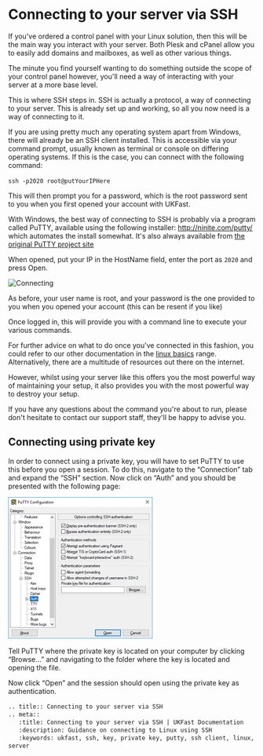 # Connecting to your server via SSH

If you've ordered a control panel with your Linux solution, then this will be the main way you interact with your server.
Both Plesk and cPanel allow you to easily add domains and mailboxes, as well as other various things.

The minute you find yourself wanting to do something outside the scope of your control panel however, you'll need a way of interacting with your server at a more base level.

This is where SSH steps in. SSH is actually a protocol, a way of connecting to your server. This is already set up and working, so all you now need is a way of connecting to it.

If you are using pretty much any operating system apart from Windows, there will already be an SSH client installed. This is accessible via your command prompt, usually known as terminal or console on differing operating systems. If this is the case, you can connect with the following command:

`ssh -p2020 root@putYourIPHere`

This will then prompt you for a password, which is the root password sent to you when you first opened your account with UKFast.

With Windows, the best way of connecting to SSH is probably via a program called PuTTY, available using the following installer: http://ninite.com/putty/ which automates the install somewhat. It's also always available from [the original PuTTY project site](http://www.chiark.greenend.org.uk/~sgtatham/putty/)

When opened, put your IP in the HostName field, enter the port as `2020` and press Open.

![Connecting](connecting1.png)

As before, your user name is root, and your password is the one provided to you when you opened your account (this can be resent if you like)

Once logged in, this will provide you with a command line to execute your various commands.

For further advice on what to do once you've connected in this fashion, you could refer to our other documentation in the [linux basics](/linux/basics/) range. Alternatively, there are a multitude of resources out there on the internet.

However, whilst using your server like this offers you the most powerful way of maintaining your setup, it also provides you with the most powerful way to destroy your setup.

If you have any questions about the command you're about to run, please don't hesitate to contact our support staff, they'll be happy to advise you.


## Connecting using private key

In order to connect using a private key, you will have to set PuTTY to use this before you open a session. To do this, navigate to the “Connection” tab and expand the “SSH” section. Now click on “Auth” and you should be presented with the following page:

![Private key](SSH/Images/PuTTY1.png)

Tell PuTTY where the private key is located on your computer by clicking “Browse…” and navigating to the folder where the key is located and opening the file.

Now click “Open” and the session should open using the private key as authentication.


  ```eval_rst
  .. title:: Connecting to your server via SSH
  .. meta::
     :title: Connecting to your server via SSH | UKFast Documentation
     :description: Guidance on connecting to Linux using SSH 
     :keywords: ukfast, ssh, key, private key, putty, ssh client, linux, server
  ```
